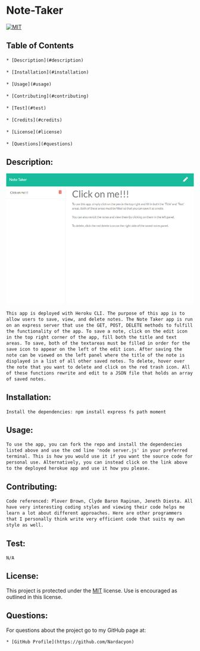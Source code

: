 # Note-Taker

  [![MIT](https://img.shields.io/badge/License-MIT-yellow.svg)](https://opensource.org/licenses/MIT)

  ## Table of Contents

    * [Description](#description) 

    * [Installation](#installation) 

    * [Usage](#usage) 

    * [Contributing](#contributing) 

    * [Test](#test) 

    * [Credits](#credits) 

    * [License](#license) 

    * [Questions](#questions) 


  ## Description:
  ![](./Capture.PNG)

    This app is deployed with Heroku CLI. The purpose of this app is to allow users to save, view, and delete notes. The Note Taker app is run on an express server that use the GET, POST, DELETE methods to fulfill the functionality of the app. To save a note, click on the edit icon in the top right corner of the app, fill both the title and text areas. To save, both of the textareas must be filled in order for the save icon to appear on the left of the edit icon. After saving the note can be viewed on the left panel where the title of the note is displayed in a list of all other saved notes. To delete, hover over the note that you want to delete and click on the red trash icon. All of these functions rewrite and edit to a JSON file that holds an array of saved notes.
  ## Installation: 
    Install the dependencies: npm install express fs path moment
  ## Usage:
    To use the app, you can fork the repo and install the dependencies listed above and use the cmd line 'node server.js' in your preferred terminal. This is how you would use it if you want the source code for personal use. Alternatively, you can instead click on the link above to the deployed herokue app and use it how you please. 
  ## Contributing: 
    Code referenced: Plover Brown, Clyde Baron Rapinan, Jeneth Diesta. All have very interesting coding styles and viewing their code helps me learn a lot about different approaches. Here are other programmers that I personally think write very efficient code that suits my own style as well.
  ## Test: 
    N/A
  ## License:  

  This project is protected under the [MIT](https://opensource.org/licenses/MIT) license. Use is encouraged as outlined in this license.

  ## Questions: 
  For questions about the project go to my GitHub page at:

    * [GitHub Profile](https://github.com/Nardacyon)

